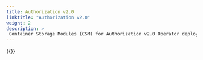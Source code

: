 ```yaml
---
title: Authorization v2.0
linktitle: "Authorization v2.0" 
weight: 2
description: >
 Container Storage Modules (CSM) for Authorization v2.0 Operator deployment
---
```


{{<include file="content/v2/getting-started/installation/operator/modules/authorizationv2-0.md" hideIds="2,3">}}
